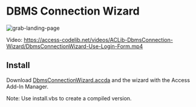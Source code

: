 # DBMS Connection Wizard
![grab-landing-page](https://access-codelib.net/images/doc/DbmsConnectionWizard.png)

Video: https://access-codelib.net/videos/ACLib-DbmsConnection-Wizard/DbmsConnectionWizard-Use-Login-Form.mp4

## Install
Download [DbmsConnectionWizard.accda](https://github.com/AccessCodeLib/DbmsConnectionWizard/blob/master/access-add-in/DbmsConnectionWizard.accda) and the wizard with the Access Add-In Manager.

Note:
Use install.vbs to create a compiled version.
